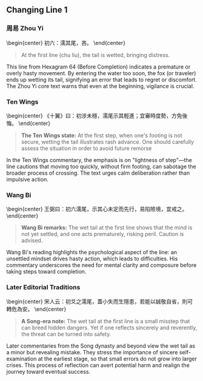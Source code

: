 ## Changing Line 1

### 周易 Zhou Yi

\begin{center}
初六：濡其尾，吝。
\end{center}

> At the first line (chu liu), the tail is wetted, bringing distress.

This line from Hexagram 64 (Before Completion) indicates a premature or overly hasty movement. By entering the water too soon, the fox (or traveler) ends up wetting its tail, signifying an error that leads to regret or discomfort. The Zhou Yi core text warns that even at the beginning, vigilance is crucial.

### Ten Wings

\begin{center}
《十翼》曰：初涉未穩，濡尾示其輕進；宜審時度勢，方免後悔。
\end{center}

> **The Ten Wings state:** At the first step, when one's footing is not secure, wetting the tail illustrates rash advance. One should carefully assess the situation in order to avoid future remorse

In the Ten Wings commentary, the emphasis is on "lightness of step"—the line cautions that moving too quickly, without firm footing, can sabotage the broader process of crossing. The text urges calm deliberation rather than impulsive action.


### Wang Bi

\begin{center}
王弼曰：初六濡尾，示其心未定而先行，易陷險境，宜戒之。
\end{center}

> **Wang Bi remarks:** The wet tail at the first line shows that the mind is not yet settled, and one acts prematurely, risking peril. Caution is advised.

Wang Bi's reading highlights the psychological aspect of the line: an unsettled mindset drives hasty action, which leads to difficulties. His commentary underscores the need for mental clarity and composure before taking steps toward completion.

### Later Editorial Traditions

\begin{center}
宋人云：初爻之濡尾，蓋小失而生隱患，若能以誠敬自省，則可轉危為安。
\end{center}

> **A Song-era note:** The wet tail at the first line is a small misstep that can breed hidden dangers. Yet if one reflects sincerely and reverently, the threat can be turned into safety.

Later commentaries from the Song dynasty and beyond view the wet tail as a minor but revealing mistake. They stress the importance of sincere self-examination at the earliest stage, so that small errors do not grow into larger crises. This process of reflection can avert potential harm and realign the journey toward eventual success.

